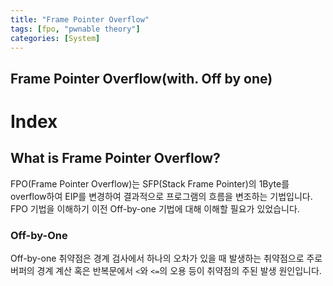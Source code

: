 ```yaml
---
title: "Frame Pointer Overflow"
tags: [fpo, "pwnable theory"]
categories: [System]
---
```


Frame Pointer Overflow(with. Off by one)
----------------------------------------

# Index


## What is Frame Pointer Overflow?

FPO(Frame Pointer Overflow)는 SFP(Stack Frame Pointer)의 1Byte를 overflow하여 EIP를 변경하여 결과적으로 프로그램의 흐름을 변조하는 기법입니다. FPO 기법을 이해하기 이전 Off-by-one 기법에 대해 이해할 필요가 있었습니다.

### Off-by-One

Off-by-one 취약점은 경계 검사에서 하나의 오차가 있을 때 발생하는 취약점으로 주로 버퍼의 경계 계산 혹은 반복문에서 `<`와 `<=`의 오용 등이 취약점의 주된 발생 원인입니다.
